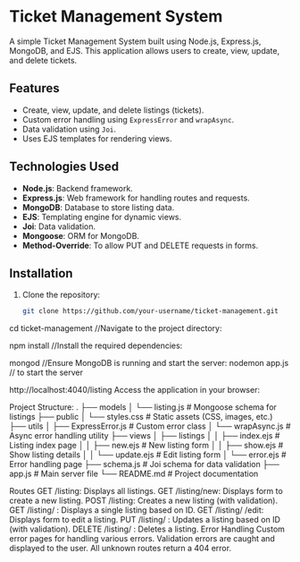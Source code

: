 # Ticket Management System

A simple Ticket Management System built using Node.js, Express.js, MongoDB, and EJS. This application allows users to create, view, update, and delete tickets.

## Features
- Create, view, update, and delete listings (tickets).
- Custom error handling using `ExpressError` and `wrapAsync`.
- Data validation using `Joi`.
- Uses EJS templates for rendering views.

## Technologies Used
- **Node.js**: Backend framework.
- **Express.js**: Web framework for handling routes and requests.
- **MongoDB**: Database to store listing data.
- **EJS**: Templating engine for dynamic views.
- **Joi**: Data validation.
- **Mongoose**: ORM for MongoDB.
- **Method-Override**: To allow PUT and DELETE requests in forms.

## Installation

1. Clone the repository:

   ```bash
   git clone https://github.com/your-username/ticket-management.git

cd ticket-management   //Navigate to the project directory:

npm install    //Install the required dependencies:

mongod        //Ensure MongoDB is running and start the server:
nodemon app.js   // to start the server

http://localhost:4040/listing Access the application in your browser:


Project Structure:
.
├── models
│   └── listing.js          # Mongoose schema for listings
├── public
│   └── styles.css          # Static assets (CSS, images, etc.)
├── utils
│   ├── ExpressError.js     # Custom error class
│   └── wrapAsync.js        # Async error handling utility
├── views
│   ├── listings
│   │   ├── index.ejs       # Listing index page
│   │   ├── new.ejs         # New listing form
│   │   ├── show.ejs        # Show listing details
│   │   └── update.ejs      # Edit listing form
│   └── error.ejs           # Error handling page
├── schema.js               # Joi schema for data validation
├── app.js                  # Main server file
└── README.md               # Project documentation

Routes
GET /listing: Displays all listings.
GET /listing/new: Displays form to create a new listing.
POST /listing: Creates a new listing (with validation).
GET /listing/
: Displays a single listing based on ID.
GET /listing/
/edit: Displays form to edit a listing.
PUT /listing/
: Updates a listing based on ID (with validation).
DELETE /listing/
: Deletes a listing.
Error Handling
Custom error pages for handling various errors.
Validation errors are caught and displayed to the user.
All unknown routes return a 404 error.



